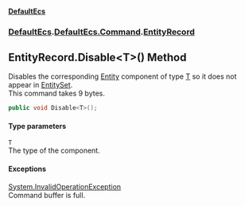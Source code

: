 #### [DefaultEcs](./index.md 'index')
### [DefaultEcs](./index.md 'index').[DefaultEcs.Command](./DefaultEcs-Command.md 'DefaultEcs.Command').[EntityRecord](./DefaultEcs-Command-EntityRecord.md 'DefaultEcs.Command.EntityRecord')
## EntityRecord.Disable&lt;T&gt;() Method
Disables the corresponding [Entity](./DefaultEcs-Entity.md 'DefaultEcs.Entity') component of type [T](#DefaultEcs-Command-EntityRecord-Disable-T-()-T 'DefaultEcs.Command.EntityRecord.Disable&lt;T&gt;().T') so it does not appear in [EntitySet](./DefaultEcs-EntitySet.md 'DefaultEcs.EntitySet').  
This command takes 9 bytes.  
```C#
public void Disable<T>();
```
#### Type parameters
<a name='DefaultEcs-Command-EntityRecord-Disable-T-()-T'></a>
`T`  
The type of the component.  
#### Exceptions
[System.InvalidOperationException](https://docs.microsoft.com/en-us/dotnet/api/System.InvalidOperationException 'System.InvalidOperationException')  
Command buffer is full.  
